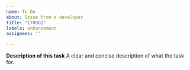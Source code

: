 ```yaml
---
name: To Do
about: Issue from a developer
title: "[TODO]"
labels: enhancement
assignees: ''

---
```


**Description of this task**
A clear and concise description of what the task for.
